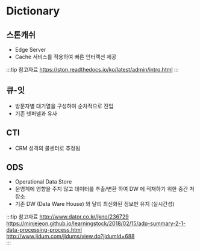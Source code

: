 # Dictionary

## 스톤캐쉬

- Edge Server
- Cache 서비스를 적용하여 빠른 인터렉션 제공

:::tip 참고자료
<https://ston.readthedocs.io/ko/latest/admin/intro.html>
:::

## 큐-잇

- 방문자별 대기열을 구성하여 순차적으로 진입
- 기존 넷퍼넬과 유사

## CTI

- CRM 성격의 콜센터로 추정됨

## ODS

- Operational Data Store
- 운영계에 영향을 주지 않고 데이터를 추출/변환 하여 DW 에 적재하기 위한 중간 저장소
- 기존 DW (Data Ware House) 와 달리 최신화된 정보만 유지 (실시간성)

:::tip 참고자료
<http://www.dator.co.kr/jkno/236729>  
<https://minjejeon.github.io/learningstock/2018/02/15/adp-summary-2-1-data-processing-process.html>  
<http://www.jidum.com/jidums/view.do?jidumId=688>  
:::

